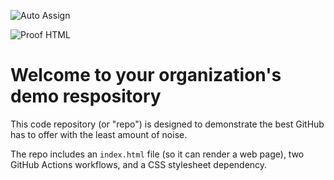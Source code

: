 ![Auto Assign](https://github.com/comp302-lo-gang-group7/demo-repository/actions/workflows/auto-assign.yml/badge.svg)

![Proof HTML](https://github.com/comp302-lo-gang-group7/demo-repository/actions/workflows/proof-html.yml/badge.svg)

# Welcome to your organization's demo respository
This code repository (or "repo") is designed to demonstrate the best GitHub has to offer with the least amount of noise.

The repo includes an `index.html` file (so it can render a web page), two GitHub Actions workflows, and a CSS stylesheet dependency.
